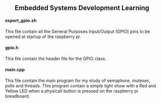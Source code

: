 <h2 align="center">Embedded Systems Development Learning</h2>

#### export_gpio.sh
This file contain all the General Purposes Input/Output (GPIO) pins to be opened at startup of the raspberry pi.

#### gpio.h
This file contain the header file for the GPIO class.

#### main.cpp
This file contain the main program for my study of semaphore, mutexes, polls and threads. This program contain a simple light show with a Red and Yellow LED when a physicall button is pressed on the raspberry pi breadboard.